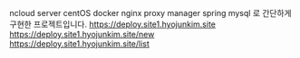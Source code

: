 ncloud server
centOS
docker
nginx proxy manager
spring
mysql
로 간단하게 구현한 프로젝트입니다.
https://deploy.site1.hyojunkim.site
https://deploy.site1.hyojunkim.site/new
https://deploy.site1.hyojunkim.site/list

